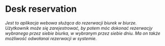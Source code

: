 # Desk reservation

###### Jest to aplikacja webowa służąca do rezerwacji biurek w biurze. Użytkownik może się zarejestrować, by potem móc dokonać rezerwacjy wybranego przez siebie biurka, w wybranym przez siebie dniu. Ma on także możliwość odwołanai rezerwacji w systemie.
